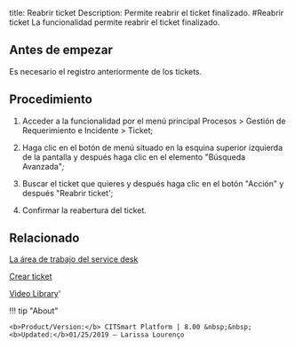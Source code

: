 title:  Reabrir ticket 
Description: Permite reabrir el ticket finalizado.
#Reabrir ticket
La funcionalidad permite reabrir el ticket finalizado.

Antes de empezar
----------------

Es necesario el registro anteriormente de los tickets.

Procedimiento
-------------

1.  Acceder a la funcionalidad por el menú principal Procesos \> Gestión de
    Requerimiento e Incidente \> Ticket;

2.  Haga clic en el botón de menú situado en la esquina superior izquierda de la
    pantalla y después haga clic en el elemento "Búsqueda Avanzada"*;*

3.  Buscar el ticket que quieres y después haga clic en el botón "Acción" y
    después "Reabrir ticket';

4.  Confirmar la reabertura del ticket.

Relacionado
-----------

[La área de trabajo del service desk](/es-es/citsmart-platform-8/processes/tickets/use/desktop-of-service-desk.html)

[Crear ticket](/es-es/citsmart-platform-8/processes/tickets/use/create-ticket.html)

<i class='fa fa-youtube-play  fa-2x' style='color:#97ce17;vertical-align: middle;'> </i> [Video Library](https://www.youtube.com/playlist?list=PLB5qK2uzf2ROfIFL9F-3s-gomHNzudBEy)'

!!! tip "About"

    <b>Product/Version:</b> CITSmart Platform | 8.00 &nbsp;&nbsp;
    <b>Updated:</b>01/25/2019 – Larissa Lourenço
